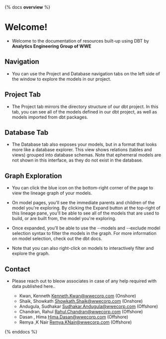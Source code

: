 {% docs __overview__ %}

# Welcome!
* Welcome to the documentation of resources built-up using DBT by **Analytics Engineering Group of WWE**

## Navigation
* You can use the Project and Database navigation tabs on the left side of the window to explore the models in our project.

## Project Tab
* The Project tab mirrors the directory structure of our dbt project. In this tab, you can see all of the models defined in our dbt project, as well as models imported from dbt packages.

## Database Tab
* The Database tab also exposes your models, but in a format that looks more like a database explorer. This view shows relations (tables and views) grouped into database schemas. Note that ephemeral models are not shown in this interface, as they do not exist in the database.

## Graph Exploration
* You can click the blue icon on the bottom-right corner of the page to view the lineage graph of your models.

* On model pages, you'll see the immediate parents and children of the model you're exploring. By clicking the Expand button at the top-right of this lineage pane, you'll be able to see all of the models that are used to build, or are built from, the model you're exploring.

* Once expanded, you'll be able to use the --models and --exclude model selection syntax to filter the models in the graph. For more information on model selection, check out the dbt docs.

* Note that you can also right-click on models to interactively filter and explore the graph.

## Contact

* Please reach out to bleow associates in case of any help required with data published here..

	* Kwan, Kenneth <Kenneth.Kwan@wwecorp.com> (Onshore)
	* Shaik, Showkath <Showkath.Shaik@wwecorp.com> (Onshore)
	* Andugula, Sudhakar <Sudhakar.Andugula@wwecorp.com> (Offshore)
	* Chandran, Rahul <Rahul.Chandran@wwecorp.com> (Offshore)
	* Dasan ,  Hima <Hima.Dasan@wwecorp.com> (Offshore)
	* Remya ,K Nair  <Remya.KNair@wwecorp.com> (Offshore)

{% enddocs %}